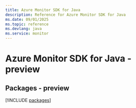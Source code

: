 ```yaml
---
title: Azure Monitor SDK for Java
description: Reference for Azure Monitor SDK for Java
ms.date: 09/01/2025
ms.topic: reference
ms.devlang: java
ms.service: monitor
---
```

# Azure Monitor SDK for Java - preview
## Packages - preview
[!INCLUDE [packages](monitor-index.md)]